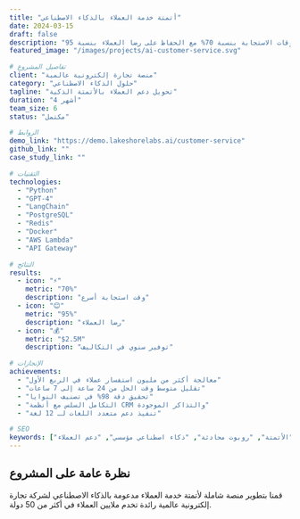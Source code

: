 ```yaml
---
title: "أتمتة خدمة العملاء بالذكاء الاصطناعي"
date: 2024-03-15
draft: false
description: "حل ذكاء اصطناعي على مستوى المؤسسات أحدث ثورة في عمليات دعم العملاء، مما قلل أوقات الاستجابة بنسبة 70% مع الحفاظ على رضا العملاء بنسبة 95%."
featured_image: "/images/projects/ai-customer-service.svg"

# تفاصيل المشروع
client: "منصة تجارة إلكترونية عالمية"
category: "حلول الذكاء الاصطناعي"
tagline: "تحويل دعم العملاء بالأتمتة الذكية"
duration: "4 أشهر"
team_size: 6
status: "مكتمل"

# الروابط
demo_link: "https://demo.lakeshorelabs.ai/customer-service"
github_link: ""
case_study_link: ""

# التقنيات
technologies:
  - "Python"
  - "GPT-4"
  - "LangChain"
  - "PostgreSQL"
  - "Redis"
  - "Docker"
  - "AWS Lambda"
  - "API Gateway"

# النتائج
results:
  - icon: "⚡"
    metric: "70%"
    description: "وقت استجابة أسرع"
  - icon: "😊"
    metric: "95%"
    description: "رضا العملاء"
  - icon: "💰"
    metric: "$2.5M"
    description: "توفير سنوي في التكاليف"

# الإنجازات
achievements:
  - "معالجة أكثر من مليون استفسار عملاء في الربع الأول"
  - "تقليل متوسط وقت الحل من 24 ساعة إلى 7 ساعات"
  - "تحقيق دقة 98% في تصنيف النوايا"
  - "التكامل السلس مع أنظمة CRM والتذاكر الموجودة"
  - "تنفيذ دعم متعدد اللغات لـ 12 لغة"

# SEO
keywords: ["خدمة عملاء الذكاء الاصطناعي", "الأتمتة", "روبوت محادثة", "ذكاء اصطناعي مؤسسي", "دعم العملاء"]
---
```


## نظرة عامة على المشروع

قمنا بتطوير منصة شاملة لأتمتة خدمة العملاء مدعومة بالذكاء الاصطناعي لشركة تجارة إلكترونية عالمية رائدة تخدم ملايين العملاء في أكثر من 50 دولة.
